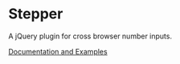 Stepper
=======

A jQuery plugin for cross browser number inputs.

[Documentation and Examples](http://www.benplum.com/projects/stepper/)